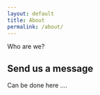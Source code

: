 ```yaml
---
layout: default
title: About
permalink: /about/
---
```


Who are we?


## Send us a message

Can be done here ....
